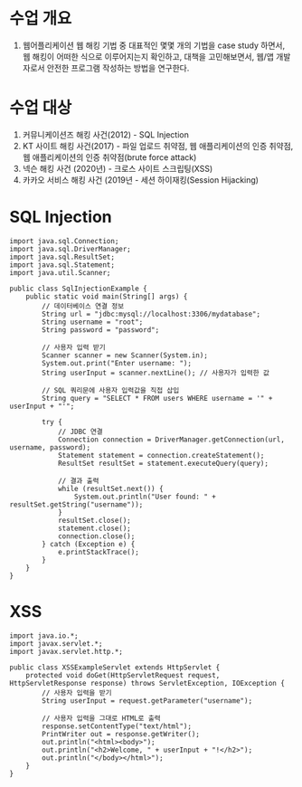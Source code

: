 # 수업 개요

1. 웹어플리케이션 웹 해킹 기법 중 대표적인 몇몇 개의 기법을 case study 하면서, 웹 해킹이 어떠한 식으로 이루어지는지 확인하고, 대책을 고민해보면서, 웹/앱 개발자로서 안전한 프로그램 작성하는 방법을 연구한다.

# 수업 대상

1. 커뮤니케이션즈 해킹 사건(2012) - SQL Injection
2. KT 사이트 해킹 사건(2017) - 파일 업로드 취약점, 웹 애플리케이션의 인증 취약점, 웹 애플리케이션의 인증 취약점(brute force attack)
3. 넥슨 해킹 사건 (2020년) - 크로스 사이트 스크립팅(XSS)
4. 카카오 서비스 해킹 사건 (2019년 - 세션 하이재킹(Session Hijacking)

# SQL Injection

```
import java.sql.Connection;
import java.sql.DriverManager;
import java.sql.ResultSet;
import java.sql.Statement;
import java.util.Scanner;

public class SqlInjectionExample {
    public static void main(String[] args) {
        // 데이터베이스 연결 정보
        String url = "jdbc:mysql://localhost:3306/mydatabase";
        String username = "root";
        String password = "password";

        // 사용자 입력 받기
        Scanner scanner = new Scanner(System.in);
        System.out.print("Enter username: ");
        String userInput = scanner.nextLine(); // 사용자가 입력한 값

        // SQL 쿼리문에 사용자 입력값을 직접 삽입
        String query = "SELECT * FROM users WHERE username = '" + userInput + "'";

        try {
            // JDBC 연결
            Connection connection = DriverManager.getConnection(url, username, password);
            Statement statement = connection.createStatement();
            ResultSet resultSet = statement.executeQuery(query);

            // 결과 출력
            while (resultSet.next()) {
                System.out.println("User found: " + resultSet.getString("username"));
            }
            resultSet.close();
            statement.close();
            connection.close();
        } catch (Exception e) {
            e.printStackTrace();
        }
    }
}

```

# XSS

```
import java.io.*;
import javax.servlet.*;
import javax.servlet.http.*;

public class XSSExampleServlet extends HttpServlet {
    protected void doGet(HttpServletRequest request, HttpServletResponse response) throws ServletException, IOException {
        // 사용자 입력을 받기
        String userInput = request.getParameter("username");

        // 사용자 입력을 그대로 HTML로 출력
        response.setContentType("text/html");
        PrintWriter out = response.getWriter();
        out.println("<html><body>");
        out.println("<h2>Welcome, " + userInput + "!</h2>");
        out.println("</body></html>");
    }
}

```
